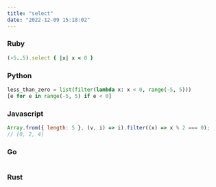 ```yaml
---
title: "select"
date: "2022-12-09 15:18:02"
---
```


### Ruby

```ruby
(-5..5).select { |x| x < 0 }
```

### Python

```python
less_than_zero = list(filter(lambda x: x < 0, range(-5, 5)))
[e for e in range(-5, 5) if e < 0]
```

### Javascript

```javascript
Array.from({ length: 5 }, (v, i) => i).filter((x) => x % 2 === 0);
// [0, 2, 4]
```

### Go

```go

```

### Rust

```rust

```
